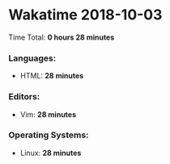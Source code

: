 # Wakatime 2018-10-03

Time Total: **0 hours 28 minutes**

### Languages:
- HTML: **28 minutes** 

### Editors:
- Vim: **28 minutes** 

### Operating Systems:
- Linux: **28 minutes** 

